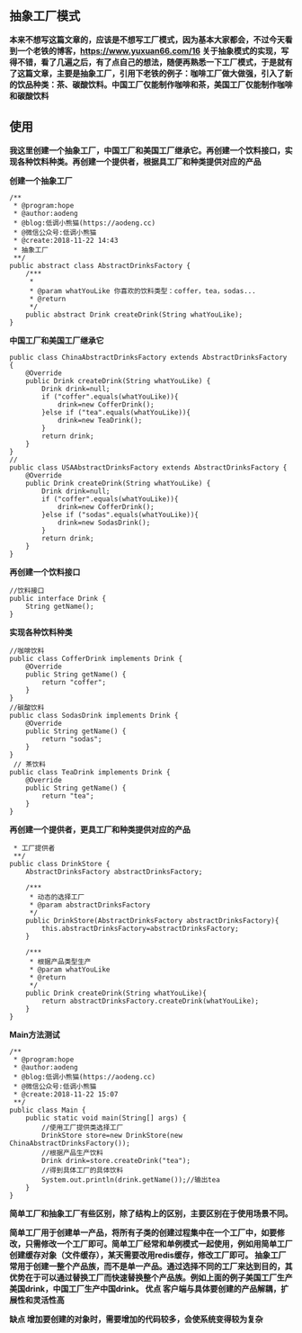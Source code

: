 ## 抽象工厂模式
**本来不想写这篇文章的，应该是不想写工厂模式，因为基本大家都会，不过今天看到一个老铁的博客，https://www.yuxuan66.com/16 关于抽象模式的实现，写得不错，看了几遍之后，有了点自己的想法，随便再熟悉一下工厂模式，于是就有了这篇文章，主要是抽象工厂，引用下老铁的例子：咖啡工厂做大做强，引入了新的饮品种类：茶、碳酸饮料。中国工厂仅能制作咖啡和茶，美国工厂仅能制作咖啡和碳酸饮料**

## 使用
**我这里创建一个抽象工厂，中国工厂和美国工厂继承它。再创建一个饮料接口，实现各种饮料种类。再创建一个提供者，根据具工厂和种类提供对应的产品**

**创建一个抽象工厂**
```
/**
 * @program:hope
 * @author:aodeng
 * @blog:低调小熊猫(https://aodeng.cc)
 * @微信公众号:低调小熊猫
 * @create:2018-11-22 14:43
 * 抽象工厂
 **/
public abstract class AbstractDrinksFactory {
    /***
     *
     * @param whatYouLike 你喜欢的饮料类型：coffer，tea，sodas...
     * @return
     */
    public abstract Drink createDrink(String whatYouLike);
}
```
**中国工厂和美国工厂继承它**
```
public class ChinaAbstractDrinksFactory extends AbstractDrinksFactory {
    @Override
    public Drink createDrink(String whatYouLike) {
        Drink drink=null;
        if ("coffer".equals(whatYouLike)){
            drink=new CofferDrink();
        }else if ("tea".equals(whatYouLike)){
            drink=new TeaDrink();
        }
        return drink;
    }
}
//
public class USAAbstractDrinksFactory extends AbstractDrinksFactory {
    @Override
    public Drink createDrink(String whatYouLike) {
        Drink drink=null;
        if ("coffer".equals(whatYouLike)){
            drink=new CofferDrink();
        }else if ("sodas".equals(whatYouLike)){
            drink=new SodasDrink();
        }
        return drink;
    }
}
```
**再创建一个饮料接口**
```
//饮料接口
public interface Drink {
    String getName();
}
```
**实现各种饮料种类**
```
//咖啡饮料
public class CofferDrink implements Drink {
    @Override
    public String getName() {
        return "coffer";
    }
}
//碳酸饮料
public class SodasDrink implements Drink {
    @Override
    public String getName() {
        return "sodas";
    }
}
 // 茶饮料
public class TeaDrink implements Drink {
    @Override
    public String getName() {
        return "tea";
    }
}
```
**再创建一个提供者，更具工厂和种类提供对应的产品**
```
 * 工厂提供者
 **/
public class DrinkStore {
    AbstractDrinksFactory abstractDrinksFactory;

    /***
     * 动态的选择工厂
     * @param abstractDrinksFactory
     */
    public DrinkStore(AbstractDrinksFactory abstractDrinksFactory){
        this.abstractDrinksFactory=abstractDrinksFactory;
    }

    /***
     * 根据产品类型生产
     * @param whatYouLike
     * @return
     */
    public Drink createDrink(String whatYouLike){
        return abstractDrinksFactory.createDrink(whatYouLike);
    }
}
```
**Main方法测试**
```
/**
 * @program:hope
 * @author:aodeng
 * @blog:低调小熊猫(https://aodeng.cc)
 * @微信公众号:低调小熊猫
 * @create:2018-11-22 15:07
 **/
public class Main {
    public static void main(String[] args) {
        //使用工厂提供类选择工厂
        DrinkStore store=new DrinkStore(new ChinaAbstractDrinksFactory());
        //根据产品生产饮料
        Drink drink=store.createDrink("tea");
        //得到具体工厂的具体饮料
        System.out.println(drink.getName());//输出tea
    }
}
```

**简单工厂和抽象工厂有些区别，除了结构上的区别，主要区别在于使用场景不同。**

**简单工厂用于创建单一产品，将所有子类的创建过程集中在一个工厂中，如要修改，只需修改一个工厂即可。简单工厂经常和单例模式一起使用，例如用简单工厂创建缓存对象（文件缓存），某天需要改用redis缓存，修改工厂即可。
抽象工厂常用于创建一整个产品族，而不是单一产品。通过选择不同的工厂来达到目的，其优势在于可以通过替换工厂而快速替换整个产品族。例如上面的例子美国工厂生产美国drink，中国工厂生产中国drink。
优点
客户端与具体要创建的产品解耦，扩展性和灵活性高**

**缺点
增加要创建的对象时，需要增加的代码较多，会使系统变得较为复杂**